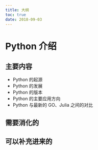 ```yaml
---
title: 大纲
toc: true
date: 2018-09-03
---
```

# Python 介绍


## 主要内容

- Python 的起源
- Python 的发展
- Python 的版本
- Python 的主要应用方向
- Python 与最新的 GO、Julia 之间的对比


## 需要消化的





## 可以补充进来的
